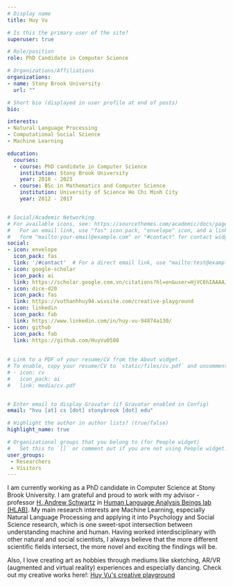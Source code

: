 ```yaml
---
# Display name
title: Huy Vu

# Is this the primary user of the site?
superuser: true

# Role/position
role: PhD Candidate in Computer Science

# Organizations/Affiliations
organizations:
- name: Stony Brook University
  url: ""

# Short bio (displayed in user profile at end of posts)
bio:

interests:
- Natural Language Processing
- Computational Social Science
- Machine Learning

education:
  courses:
  - course: PhD candidate in Computer Science
    institution: Stony Brook University
    year: 2018 - 2023 
  - course: BSc in Mathematics and Computer Science 
    institution: University of Science Ho Chi Minh City
    year: 2012 - 2017


# Social/Academic Networking
# For available icons, see: https://sourcethemes.com/academic/docs/page-builder/#icons
#   For an email link, use "fas" icon pack, "envelope" icon, and a link in the
#   form "mailto:your-email@example.com" or "#contact" for contact widget.
social:
- icon: envelope
  icon_pack: fas
  link: '/#contact'  # For a direct email link, use "mailto:test@example.org".
- icon: google-scholar
  icon_pack: ai
  link: https://scholar.google.com.vn/citations?hl=en&user=HjVC6hIAAAAJ
- icon: dice-d20  
  icon_pack: fas
  link: https://vuthanhhuy94.wixsite.com/creative-playground  
- icon: linkedin
  icon_pack: fab
  link: https://www.linkedin.com/in/huy-vu-94874a130/
- icon: github
  icon_pack: fab
  link: https://github.com/HuyVu0508
  
  
# Link to a PDF of your resume/CV from the About widget.
# To enable, copy your resume/CV to `static/files/cv.pdf` and uncomment the lines below.
# - icon: cv
#   icon_pack: ai
#   link: media/cv.pdf


# Enter email to display Gravatar (if Gravatar enabled in Config)
email: "hvu [at] cs [dot] stonybrook [dot] edu"

# Highlight the author in author lists? (true/false)
highlight_name: true

# Organizational groups that you belong to (for People widget)
#   Set this to `[]` or comment out if you are not using People widget.
user_groups:
 - Researchers
 - Visitors
---
```

I am currently working as a PhD candidate in Computer Science at Stony Brook University. I am grateful and proud to work with my advisor - professor [H. Andrew Schwartz](https://www3.cs.stonybrook.edu/~has/) in [Human Language Analysis Beings lab (HLAB)](http://hlab.cs.stonybrook.edu). My main research interests are Machine Learning, especially Natural Language Processing and applying it into Psychology and Social Science research, which is one sweet-spot intersection between understanding machine and human. Having worked interdisciplinary with other natural and social scientists, I always believe that the more different scientific fields intersect, the more novel and exciting the findings will be.

Also, I love creating art as hobbies through mediums like sketching, AR/VR (augmented and virtual reality) experiences and especially dancing. Check out my creative works here!: [Huy Vu's creative playground](https://vuthanhhuy94.wixsite.com/creative-playground)
